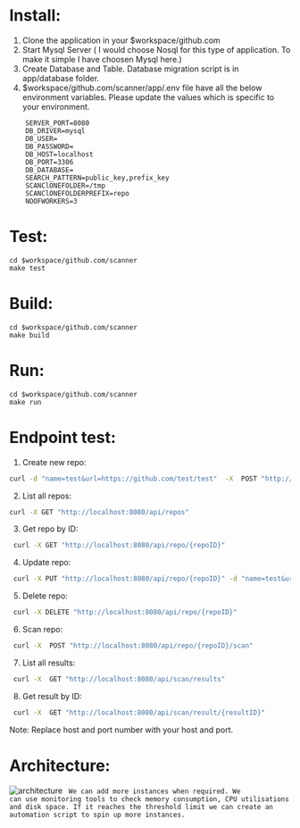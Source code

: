 # Install:
1. Clone the application in your $workspace/github.com
2. Start Mysql Server ( I would choose Nosql for this type of application. To make it simple I have choosen Mysql here.)
3. Create Database and Table. Database migration script is in app/database folder.
4. $workspace/github.com/scanner/app/.env file have all the below environment variables. Please update the values which is specific to your environment.
```
    SERVER_PORT=8080
    DB_DRIVER=mysql
    DB_USER=
    DB_PASSWORD=
    DB_HOST=localhost
    DB_PORT=3306
    DB_DATABASE=
    SEARCH_PATTERN=public_key,prefix_key
    SCANClONEFOLDER=/tmp
    SCANClONEFOLDERPREFIX=repo
    NOOFWORKERS=3
```
# Test:
```
cd $workspace/github.com/scanner
make test 
```
# Build:
```
cd $workspace/github.com/scanner
make build
```
# Run:
```
cd $workspace/github.com/scanner
make run
```

# Endpoint test:

1.  Create new repo:
  ```sh
  curl -d "name=test&url=https://github.com/test/test"  -X  POST "http://localhost:8080/api/repo"
  ```

2. List all repos:
  ```sh
  curl -X GET "http://localhost:8080/api/repos"
   ```

3. Get repo by ID:
  ```sh
   curl -X GET "http://localhost:8080/api/repo/{repoID}"
   ```

4. Update repo:
  ```sh
   curl -X PUT "http://localhost:8080/api/repo/{repoID}" -d "name=test&url=https://github.com/test/test"
   ```

5. Delete repo:
  ```sh
   curl -X DELETE "http://localhost:8080/api/repo/{repoID}"
   ```

6. Scan repo:
  ```sh
   curl -X  POST "http://localhost:8080/api/repo/{repoID}/scan"
   ```

7. List all results:
  ```sh
   curl -X  GET "http://localhost:8080/api/scan/results"
   ```

8. Get result by ID:
  ```sh
   curl -X  GET "http://localhost:8080/api/scan/result/{resultID}"
   ```

 Note:  Replace host and port number with your host and port.

# Architecture:
![architecture](https://user-images.githubusercontent.com/3071990/211971856-1b787448-8326-4dcd-b40a-2c6ab47ce141.jpeg)
<code>
We can add more instances when required. We can use monitoring tools to check memory consumption, CPU utilisations  and disk space. If it reaches the threshold limit we can create an automation script to spin up more instances.
</code>


